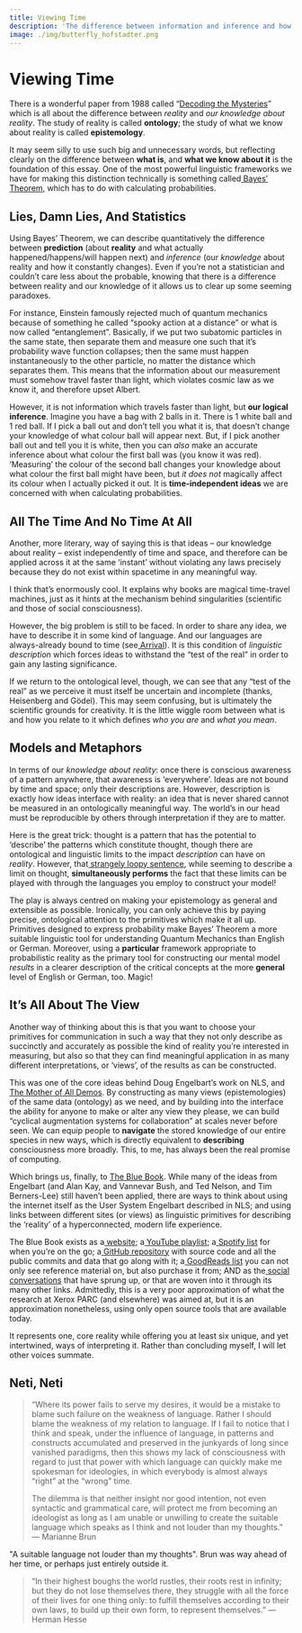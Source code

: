 ```yaml
---
title: Viewing Time
description: 'The difference between information and inference and how to use the internet as the User System Engelbart described in NLS; with links between different sites as linguistic primitives for describing the ‘reality’ of a hyperconnected, modern life experience.'
image: ./img/butterfly_hofstadter.png
---
```


# Viewing Time

There is a wonderful paper from 1988 called “[Decoding the Mysteries](https://bayes.wustl.edu/etj/articles/cmystery.pdf)” which is all about the difference between _reality_ and _our knowledge about reality_. The study of reality is called **ontology**; the study of what we know about reality is called **epistemology**.

It may seem silly to use such big and unnecessary words, but reflecting clearly on the difference between **what is**, and **what we know about it** is the foundation of this essay. One of the most powerful linguistic frameworks we have for making this distinction technically is something called[ Bayes’ Theorem](https://en.wikipedia.org/wiki/Bayes%27_theorem), which has to do with calculating probabilities.


## Lies, Damn Lies, And Statistics

Using Bayes’ Theorem, we can describe quantitatively the difference between **prediction** (about **reality** and what actually happened/happens/will happen next) and _inference_ (our _knowledge_ about reality and how it constantly changes). Even if you’re not a statistician and couldn’t care less about the probable, knowing that there is a difference between reality and our knowledge of it allows us to clear up some seeming paradoxes.

For instance, Einstein famously rejected much of quantum mechanics because of something he called “spooky action at a distance” or what is now called “entanglement”. Basically, if we put two subatomic particles in the same state, then separate them and measure one such that it’s probability wave function collapses; then the same must happen instantaneously to the other particle, no matter the distance which separates them. This means that the information about our measurement must somehow travel faster than light, which violates cosmic law as we know it, and therefore upset Albert. 

However, it is not information which travels faster than light, but **our logical inference**. Imagine you have a bag with 2 balls in it. There is 1 white ball and 1 red ball. If I pick a ball out and don’t tell you what it is, that doesn’t change your knowledge of what colour ball will appear next. But, if I pick another ball out and tell you it is white, then you can _also_ make an accurate inference about what colour the first ball was (you know it was red). ‘Measuring’ the colour of the second ball changes your knowledge about what colour the first ball might have been, but _it does not_ magically affect its colour when I actually picked it out. It is **time-independent ideas** we are concerned with when calculating probabilities.


## All The Time And No Time At All

Another, more literary, way of saying this is that ideas – our knowledge about reality – exist independently of time and space, and therefore can be applied across it at the same ‘instant’ without violating any laws precisely because they do not exist within spacetime in any meaningful way.

I think that’s enormously cool. It explains why books are magical time-travel machines, just as it hints at the mechanism behind singularities (scientific and those of social consciousness). 

However, the big problem is still to be faced. In order to share any idea, we have to describe it in some kind of language. And our languages are always-already bound to time (see[ Arrival](https://www.youtube.com/watch?v=2ZpPMuvoaok)). It is this condition of _linguistic description_ which forces ideas to withstand the “test of the real” in order to gain any lasting significance.

If we return to the ontological level, though, we can see that any “test of the real” as we perceive it must itself be uncertain and incomplete (thanks, Heisenberg and Gödel). This may seem confusing, but is ultimately the scientific grounds for creativity. It is the little wiggle room between what is and how you relate to it which defines _who you are_ and _what you mean_.


## Models and Metaphors

In terms of our _knowledge about reality_: once there is conscious awareness of a pattern anywhere, that awareness is ‘everywhere’. Ideas are not bound by time and space; only their descriptions are. However, description is exactly how ideas interface with reality: an idea that is never shared cannot be measured in an ontologically meaningful way. The world’s in our head must be reproducible by others through interpretation if they are to matter. 

Here is the great trick: thought is a pattern that has the potential to ‘describe’ the patterns which constitute thought, though there are ontological and linguistic limits to the impact _description_ can have on _reality_. However, that[ strangely loopy sentence](https://www.youtube.com/watch?v=n8m7lFQ3njk), while seeming to describe a limit on thought, **simultaneously performs** the fact that these limits can be played with through the languages you employ to construct your model!

The play is always centred on making your epistemology as general and extensible as possible. Ironically, you can only achieve this by paying precise, ontological attention to the primitives which make it all up. Primitives designed to express probability make Bayes’ Theorem a more suitable linguistic tool for understanding Quantum Mechanics than English or German. Moreover, using a **particular** framework appropriate to probabilistic reality as the primary tool for constructing our mental model _results_ in a clearer description of the critical concepts at the more **general** level of English or German, too. Magic!


## It’s All About The View

Another way of thinking about this is that you want to choose your primitives for communication in such a way that they not only describe as succinctly and accurately as possible the kind of reality you’re interested in measuring, but also so that they can find meaningful application in as many different interpretations, or ‘views’, of the results as can be constructed. 

This was one of the core ideas behind Doug Engelbart’s work on NLS, and[ The Mother of All Demos](https://www.youtube.com/watch?v=yJDv-zdhzMY). By constructing as many views (epistemologies) of the same data (ontology) as we need, and by building into the interface the ability for anyone to make or alter any view they please, we can build “cyclical augmentation systems for collaboration” at scales never before seen. We can equip people to **navigate** the stored knowledge of our entire species in new ways, which is directly equivalent to **describing** consciousness more broadly. This, to me, has always been the real promise of computing.

Which brings us, finally, to [The Blue Book](https://thebluebook.co.za). While many of the ideas from Engelbart (and Alan Kay, and Vannevar Bush, and Ted Nelson, and Tim Berners-Lee) still haven’t been applied, there are ways to think about using the internet itself as the User System Engelbart described in NLS; and using links between different sites (or views) as linguistic primitives for describing the ‘reality’ of a hyperconnected, modern life experience.

The Blue Book exists as a[ website](https://thebluebook.co.za); a[ YouTube playlist](https://www.youtube.com/playlist?list=PL5ClmaG2tnPNgqWDBGCWAQxD0sYpbfPRK); a[ Spotify list](https://open.spotify.com/user/bc4op38um5wsevesslb315j64/playlist/1QgHaZK5j3vISmy338wgKb?si=y1pyj0TaQBSSC1MBS96oAw) for when you’re on the go; a[ GitHub repository](https://github.com/andytudhope/thebluebook) with source code and all the public commits and data that go along with it; a[ GoodReads list](https://www.goodreads.com/review/list/98176865-andy-tudhope?utf8=%E2%9C%93&shelf=the-blue-book&utf8=%E2%9C%93&title=andy-tudhope&sort=date_pub&order=d&per_page=70) you can not only see reference material on, but also purchase it from; AND as the[ social conversations](https://twitter.com/cryptowanderer/status/1151778816416768003) that have sprung up, or that are woven into it through its many other links. Admittedly, this is a very poor approximation of what the research at Xerox PARC (and elsewhere) was aimed at, but it is an approximation nonetheless, using only open source tools that are available today.

It represents one, core reality while offering you at least six unique, and yet intertwined, ways of interpreting it. Rather than concluding myself, I will let other voices summate.


## Neti, Neti

> “Where its power fails to serve my desires, it would be a mistake to blame such failure on the weakness of language. Rather I should blame the weakness of my relation to language. If I fail to notice that I think and speak, under the influence of language, in patterns and constructs accumulated and preserved in the junkyards of long since vanished paradigms, then this shows my lack of consciousness with regard to just that power with which language can quickly make me spokesman for ideologies, in which everybody is almost always “right” at the “wrong” time.
> 
> The dilemma is that neither insight nor good intention, not even syntactic and grammatical care, will protect me from becoming an ideologist as long as I am unable or unwilling to create the suitable language which speaks as I think and not louder than my thoughts.” — Marianne Brun

"A suitable language not louder than my thoughts". Brun was way ahead of her time, or perhaps just entirely outside it.

> “In their highest boughs the world rustles, their roots rest in infinity; but they do not lose themselves there, they struggle with all the force of their lives for one thing only: to fulfill themselves according to their own laws, to build up their own form, to represent themselves.” — Herman Hesse
